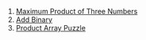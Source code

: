 1. [Maximum Product of Three Numbers](https://leetcode.com/problems/maximum-product-of-three-numbers/description/)
2. [Add Binary](https://leetcode.com/problems/add-binary/description/)
3. [Product Array Puzzle](https://www.geeksforgeeks.org/problems/product-array-puzzle4525/1)

